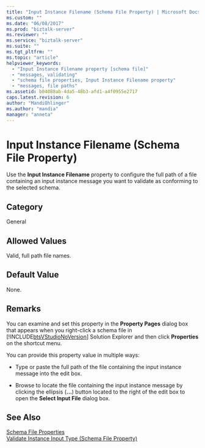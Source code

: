 ```yaml
---
title: "Input Instance Filename (Schema File Property) | Microsoft Docs"
ms.custom: ""
ms.date: "06/08/2017"
ms.prod: "biztalk-server"
ms.reviewer: ""
ms.service: "biztalk-server"
ms.suite: ""
ms.tgt_pltfrm: ""
ms.topic: "article"
helpviewer_keywords: 
  - "Input Instance Filename property [schema file]"
  - "messages, validating"
  - "schema file properties, Input Instance Filename property"
  - "messages, file paths"
ms.assetid: b04088ab-4da5-48b3-afd1-a4f0955e2717
caps.latest.revision: 6
author: "MandiOhlinger"
ms.author: "mandia"
manager: "anneta"
---
```

# Input Instance Filename (Schema File Property)
Use the **Input Instance Filename** property to configure the full path of a file containing an input instance message you want to validate as conforming to the selected schema.  
  
## Category  
 General  
  
## Allowed Values  
 Valid, full path file names.  
  
## Default Value  
 None.  
  
## Remarks  
 You can examine and set this property in the **Property Pages** dialog box that appears when you right-click a schema file in [!INCLUDE[btsVStudioNoVersion](../includes/btsvstudionoversion-md.md)] Solution Explorer and then click **Properties** on the shortcut menu.  
  
 You can provide this property value in multiple ways:  
  
-   Type or paste the full path of the file containing the input instance message into the edit box.  
  
-   Browse to locate the file containing the input instance message by clicking the ellipsis (**...**) button located to the right of the edit box to open the **Select Input File** dialog box.  
  
## See Also  
 [Schema File Properties](../core/schema-file-properties.md)   
 [Validate Instance Input Type (Schema File Property)](../core/validate-instance-input-type-schema-file-property.md)
